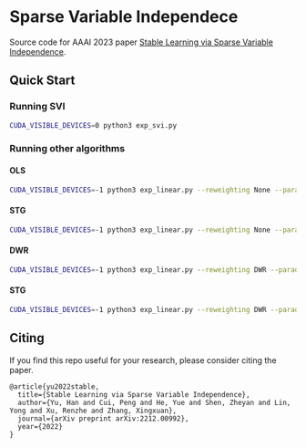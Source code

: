 # Sparse Variable Independece

Source code for AAAI 2023 paper [Stable Learning via Sparse Variable Independence](https://arxiv.org/abs/2212.00992).

## Quick Start

### Running SVI

```bash
CUDA_VISIBLE_DEVICES=0 python3 exp_svi.py 
```

### Running other algorithms

#### OLS

```bash
CUDA_VISIBLE_DEVICES=-1 python3 exp_linear.py --reweighting None --paradigm regr
```

#### STG

```bash
CUDA_VISIBLE_DEVICES=-1 python3 exp_linear.py --reweighting None --paradigm fs
```

#### DWR

```bash
CUDA_VISIBLE_DEVICES=-1 python3 exp_linear.py --reweighting DWR --paradigm regr
```

#### STG

```bash
CUDA_VISIBLE_DEVICES=-1 python3 exp_linear.py --reweighting DWR --paradigm fs
```

## Citing

If you find this repo useful for your research, please consider citing the paper.

```
@article{yu2022stable,
  title={Stable Learning via Sparse Variable Independence},
  author={Yu, Han and Cui, Peng and He, Yue and Shen, Zheyan and Lin, Yong and Xu, Renzhe and Zhang, Xingxuan},
  journal={arXiv preprint arXiv:2212.00992},
  year={2022}
}
```
